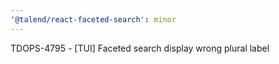 ```yaml
---
'@talend/react-faceted-search': minor
---
```


TDOPS-4795 - [TUI] Faceted search display wrong plural label
